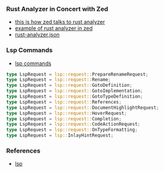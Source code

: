 
### Rust Analyzer in Concert with Zed

- [this is how zed talks to rust analyzer](https://github.com/zed-industries/zed/blob/main/crates/lsp/src/lsp.rs)
- [example of rust analyzer in zed](https://github.com/zed-industries/zed/blob/main/crates/task/src/vscode_format.rs)
- [rust-analyzer.json](https://github.com/zed-industries/zed/blob/main/crates/task/test_data/rust-analyzer.json)


### Lsp Commands

- [lsp commands](https://github.com/zed-industries/zed/blob/main/crates/project/src/lsp_command.rs)

```rust
type LspRequest = lsp::request::PrepareRenameRequest;
type LspRequest = lsp::request::Rename;
type LspRequest = lsp::request::GotoDefinition;
type LspRequest = lsp::request::GotoImplementation;
type LspRequest = lsp::request::GotoTypeDefinition;
type LspRequest = lsp::request::References;
type LspRequest = lsp::request::DocumentHighlightRequest;
type LspRequest = lsp::request::HoverRequest;
type LspRequest = lsp::request::Completion;
type LspRequest = lsp::request::CodeActionRequest;
type LspRequest = lsp::request::OnTypeFormatting;
type LspRequest = lsp::InlayHintRequest;
```

### References
- [lsp](./lsp.md)
